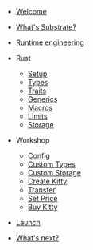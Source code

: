 <!-- docs/_sidebar.md -->

* [Welcome](/)
* [What's Substrate?](collectables-workshop/substrate.md)
* [Runtime engineering](collectables-workshop/0-runtime-engineering.md)
* Rust
	* [Setup](core/setup.md)
	* [Types](core/types.md)
	* [Traits](core/traits.md)
	* [Generics](core/generics.md)
	* [Macros](core/macros.md)
	* [Limits](core/limits.md)
	* [Storage](core/storage.md)
* Workshop
	* [Config](workshop/config.md)
	* [Custom Types](workshop/custom-types.md)
	* [Custom Storage](workshop/custom-storage.md)
	* [Create Kitty](workshop/create-kitty.md)
	* [Transfer](workshop/transfer.md)
	* [Set Price](workshop/set-price.md)
	* [Buy Kitty](workshop/buy-kitty.md)

* [Launch](collectables-workshop/11-launch.md)
* [What's next?](collectables-workshop/12-whats-next.md)
